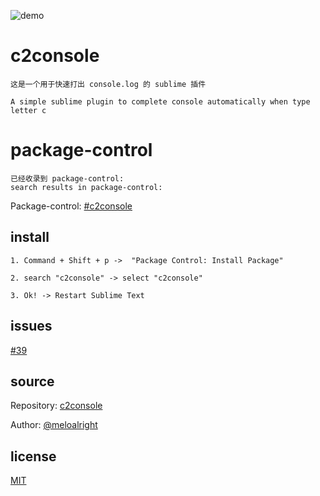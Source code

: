 ![demo](./demo.gif)   
   
   
   
   
# c2console   
   
`这是一个用于快速打出 console.log 的 sublime 插件`   
   
`A simple sublime plugin to complete console automatically when type letter c`   
   
   
   
# package-control    
   
`已经收录到 package-control:`      
`search results in package-control:`  
   
Package-control: [#c2console](https://packagecontrol.io/search/c2console)    
   
   
   
   
## install   
   
```
1. Command + Shift + p ->  "Package Control: Install Package"

2. search "c2console" -> select "c2console"

3. Ok! -> Restart Sublime Text
```   
   
   
   
## issues       
   
[#39](https://github.com/ihodev/sublime-da-ui/issues/39)     
    
      
## source    
   
Repository: [c2console](https://github.com/meloalright/c2console)      
   
Author: [@meloalright](https://github.com/meloalright)   
   
   
## license   
   
[MIT](https://revolunet.mit-license.org/)   

